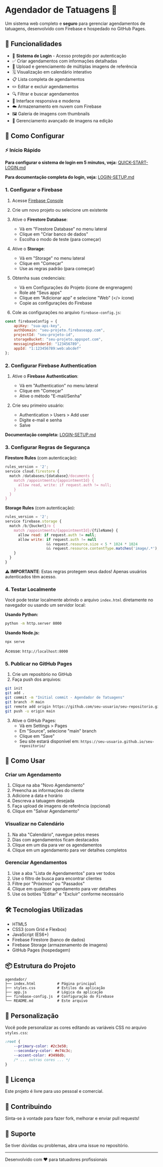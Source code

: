 # Agendador de Tatuagens 📅

Um sistema web completo e **seguro** para gerenciar agendamentos de tatuagens, desenvolvido com Firebase e hospedado no GitHub Pages.

## 🎨 Funcionalidades

- 🔐 **Sistema de Login** - Acesso protegido por autenticação
- ✅ Criar agendamentos com informações detalhadas
- 📸 Upload e gerenciamento de múltiplas imagens de referência
- 🗓️ Visualização em calendário interativo
- 📋 Lista completa de agendamentos
- ✏️ Editar e excluir agendamentos
- 🔍 Filtrar e buscar agendamentos
- 📱 Interface responsiva e moderna
- ☁️ Armazenamento em nuvem com Firebase
- 🖼️ Galeria de imagens com thumbnails
- 🔄 Gerenciamento avançado de imagens na edição

## 🚀 Como Configurar

### ⚡ Início Rápido

**Para configurar o sistema de login em 5 minutos, veja:** [QUICK-START-LOGIN.md](QUICK-START-LOGIN.md)

**Para documentação completa do login, veja:** [LOGIN-SETUP.md](LOGIN-SETUP.md)

### 1. Configurar o Firebase

1. Acesse [Firebase Console](https://console.firebase.google.com/)
2. Crie um novo projeto ou selecione um existente
3. Ative o **Firestore Database**:
   - Vá em "Firestore Database" no menu lateral
   - Clique em "Criar banco de dados"
   - Escolha o modo de teste (para começar)
   
4. Ative o **Storage**:
   - Vá em "Storage" no menu lateral
   - Clique em "Começar"
   - Use as regras padrão (para começar)

5. Obtenha suas credenciais:
   - Vá em Configurações do Projeto (ícone de engrenagem)
   - Role até "Seus apps"
   - Clique em "Adicionar app" e selecione "Web" (</> ícone)
   - Copie as configurações do Firebase

6. Cole as configurações no arquivo `firebase-config.js`:

```javascript
const firebaseConfig = {
    apiKey: "sua-api-key",
    authDomain: "seu-projeto.firebaseapp.com",
    projectId: "seu-projeto-id",
    storageBucket: "seu-projeto.appspot.com",
    messagingSenderId: "123456789",
    appId: "1:123456789:web:abcdef"
};
```

### 2. Configurar Firebase Authentication

1. Ative o **Firebase Authentication**:
   - Vá em "Authentication" no menu lateral
   - Clique em "Começar"
   - Ative o método "E-mail/Senha"

2. Crie seu primeiro usuário:
   - Authentication > Users > Add user
   - Digite e-mail e senha
   - Salve

**Documentação completa:** [LOGIN-SETUP.md](LOGIN-SETUP.md)

### 3. Configurar Regras de Segurança

**Firestore Rules** (com autenticação):
```javascript
rules_version = '2';
service cloud.firestore {
  match /databases/{database}/documents {
    match /appointments/{appointmentId} {
      allow read, write: if request.auth != null;
    }
  }
}
```

**Storage Rules** (com autenticação):
```javascript
rules_version = '2';
service firebase.storage {
  match /b/{bucket}/o {
    match /appointments/{appointmentId}/{fileName} {
      allow read: if request.auth != null;
      allow write: if request.auth != null
                   && request.resource.size < 5 * 1024 * 1024
                   && request.resource.contentType.matches('image/.*');
    }
  }
}
```

⚠️ **IMPORTANTE**: Estas regras protegem seus dados! Apenas usuários autenticados têm acesso.

### 4. Testar Localmente

Você pode testar localmente abrindo o arquivo `index.html` diretamente no navegador ou usando um servidor local:

**Usando Python:**
```bash
python -m http.server 8000
```

**Usando Node.js:**
```bash
npx serve
```

Acesse: `http://localhost:8000`

### 5. Publicar no GitHub Pages

1. Crie um repositório no GitHub
2. Faça push dos arquivos:

```bash
git init
git add .
git commit -m "Initial commit - Agendador de Tatuagens"
git branch -M main
git remote add origin https://github.com/seu-usuario/seu-repositorio.git
git push -u origin main
```

3. Ative o GitHub Pages:
   - Vá em Settings > Pages
   - Em "Source", selecione "main" branch
   - Clique em "Save"
   - Seu site estará disponível em: `https://seu-usuario.github.io/seu-repositorio/`

## 📱 Como Usar

### Criar um Agendamento

1. Clique na aba "Novo Agendamento"
2. Preencha as informações do cliente
3. Adicione a data e horário
4. Descreva a tatuagem desejada
5. Faça upload de imagens de referência (opcional)
6. Clique em "Salvar Agendamento"

### Visualizar no Calendário

1. Na aba "Calendário", navegue pelos meses
2. Dias com agendamentos ficam destacados
3. Clique em um dia para ver os agendamentos
4. Clique em um agendamento para ver detalhes completos

### Gerenciar Agendamentos

1. Use a aba "Lista de Agendamentos" para ver todos
2. Use o filtro de busca para encontrar clientes
3. Filtre por "Próximos" ou "Passados"
4. Clique em qualquer agendamento para ver detalhes
5. Use os botões "Editar" e "Excluir" conforme necessário

## 🛠️ Tecnologias Utilizadas

- HTML5
- CSS3 (com Grid e Flexbox)
- JavaScript (ES6+)
- Firebase Firestore (banco de dados)
- Firebase Storage (armazenamento de imagens)
- GitHub Pages (hospedagem)

## 📦 Estrutura do Projeto

```
agendador/
├── index.html          # Página principal
├── styles.css          # Estilos da aplicação
├── app.js              # Lógica da aplicação
├── firebase-config.js  # Configuração do Firebase
└── README.md           # Este arquivo
```

## 🎨 Personalização

Você pode personalizar as cores editando as variáveis CSS no arquivo `styles.css`:

```css
:root {
    --primary-color: #2c3e50;
    --secondary-color: #e74c3c;
    --accent-color: #3498db;
    /* ... outras cores ... */
}
```

## 📝 Licença

Este projeto é livre para uso pessoal e comercial.

## 🤝 Contribuindo

Sinta-se à vontade para fazer fork, melhorar e enviar pull requests!

## 📧 Suporte

Se tiver dúvidas ou problemas, abra uma issue no repositório.

---

Desenvolvido com ❤️ para tatuadores profissionais
